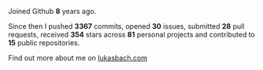 Joined Github **8** years ago.

Since then I pushed **3367** commits, opened **30** issues, submitted **28** pull requests, received **354** stars across **81** personal projects and contributed to **15** public repositories.

Find out more about me on [lukasbach.com](https://lukasbach.com)
